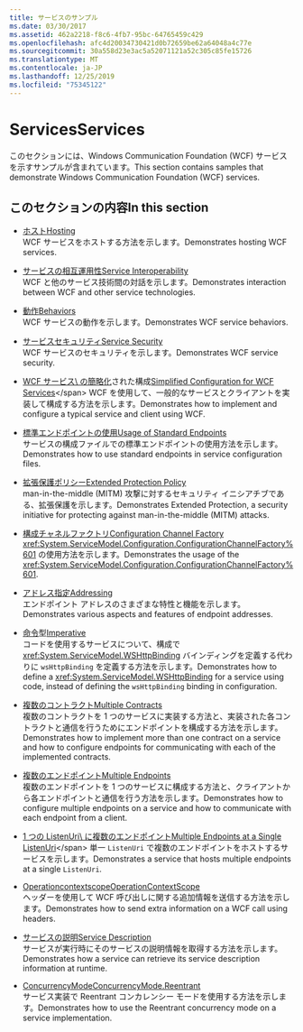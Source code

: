 ```yaml
---
title: サービスのサンプル
ms.date: 03/30/2017
ms.assetid: 462a2218-f8c6-4fb7-95bc-64765459c429
ms.openlocfilehash: afc4d20034730421d0b72659be62a64048a4c77e
ms.sourcegitcommit: 30a558d23e3ac5a52071121a52c305c85fe15726
ms.translationtype: MT
ms.contentlocale: ja-JP
ms.lasthandoff: 12/25/2019
ms.locfileid: "75345122"
---
```

# <a name="services"></a><span data-ttu-id="de937-102">Services</span><span class="sxs-lookup"><span data-stu-id="de937-102">Services</span></span>

<span data-ttu-id="de937-103">このセクションには、Windows Communication Foundation (WCF) サービスを示すサンプルが含まれています。</span><span class="sxs-lookup"><span data-stu-id="de937-103">This section contains samples that demonstrate Windows Communication Foundation (WCF) services.</span></span>

## <a name="in-this-section"></a><span data-ttu-id="de937-104">このセクションの内容</span><span class="sxs-lookup"><span data-stu-id="de937-104">In this section</span></span>

- <span data-ttu-id="de937-105">[ホスト](../../../../docs/framework/wcf/feature-details/hosting.md)</span><span class="sxs-lookup"><span data-stu-id="de937-105">[Hosting](../../../../docs/framework/wcf/feature-details/hosting.md)</span></span>\
<span data-ttu-id="de937-106">WCF サービスをホストする方法を示します。</span><span class="sxs-lookup"><span data-stu-id="de937-106">Demonstrates hosting WCF services.</span></span>

- <span data-ttu-id="de937-107">[サービスの相互運用性](service-interoperability.md)</span><span class="sxs-lookup"><span data-stu-id="de937-107">[Service Interoperability](service-interoperability.md)</span></span>\
<span data-ttu-id="de937-108">WCF と他のサービス技術間の対話を示します。</span><span class="sxs-lookup"><span data-stu-id="de937-108">Demonstrates interaction between WCF and other service technologies.</span></span>

- <span data-ttu-id="de937-109">[動作](behaviors.md)</span><span class="sxs-lookup"><span data-stu-id="de937-109">[Behaviors](behaviors.md)</span></span>\
<span data-ttu-id="de937-110">WCF サービスの動作を示します。</span><span class="sxs-lookup"><span data-stu-id="de937-110">Demonstrates WCF service behaviors.</span></span>

- <span data-ttu-id="de937-111">[サービスセキュリティ](service-security.md)</span><span class="sxs-lookup"><span data-stu-id="de937-111">[Service Security](service-security.md)</span></span>\
<span data-ttu-id="de937-112">WCF サービスのセキュリティを示します。</span><span class="sxs-lookup"><span data-stu-id="de937-112">Demonstrates WCF service security.</span></span>

- <span data-ttu-id="de937-113">[WCF サービス\ の簡略化](simplified-configuration-for-wcf-services.md)された構成</span><span class="sxs-lookup"><span data-stu-id="de937-113">[Simplified Configuration for WCF Services](simplified-configuration-for-wcf-services.md)\</span></span>
<span data-ttu-id="de937-114">WCF を使用して、一般的なサービスとクライアントを実装して構成する方法を示します。</span><span class="sxs-lookup"><span data-stu-id="de937-114">Demonstrates how to implement and configure a typical service and client using WCF.</span></span>

- <span data-ttu-id="de937-115">[標準エンドポイントの使用](usage-of-standard-endpoints.md)</span><span class="sxs-lookup"><span data-stu-id="de937-115">[Usage of Standard Endpoints](usage-of-standard-endpoints.md)</span></span>\
<span data-ttu-id="de937-116">サービスの構成ファイルでの標準エンドポイントの使用方法を示します。</span><span class="sxs-lookup"><span data-stu-id="de937-116">Demonstrates how to use standard endpoints in service configuration files.</span></span>

- <span data-ttu-id="de937-117">[拡張保護ポリシー](extended-protection-policy.md)</span><span class="sxs-lookup"><span data-stu-id="de937-117">[Extended Protection Policy](extended-protection-policy.md)</span></span>\
<span data-ttu-id="de937-118">man-in-the-middle (MITM) 攻撃に対するセキュリティ イニシアチブである、拡張保護を示します。</span><span class="sxs-lookup"><span data-stu-id="de937-118">Demonstrates Extended Protection, a security initiative for protecting against man-in-the-middle (MITM) attacks.</span></span>

- <span data-ttu-id="de937-119">[構成チャネルファクトリ](configuration-channel-factory.md)</span><span class="sxs-lookup"><span data-stu-id="de937-119">[Configuration Channel Factory](configuration-channel-factory.md)</span></span>\
<span data-ttu-id="de937-120"><xref:System.ServiceModel.Configuration.ConfigurationChannelFactory%601> の使用方法を示します。</span><span class="sxs-lookup"><span data-stu-id="de937-120">Demonstrates the usage of the <xref:System.ServiceModel.Configuration.ConfigurationChannelFactory%601>.</span></span>

- <span data-ttu-id="de937-121">[アドレス指定](addressing.md)</span><span class="sxs-lookup"><span data-stu-id="de937-121">[Addressing](addressing.md)</span></span>\
<span data-ttu-id="de937-122">エンドポイント アドレスのさまざまな特性と機能を示します。</span><span class="sxs-lookup"><span data-stu-id="de937-122">Demonstrates various aspects and features of endpoint addresses.</span></span>

- <span data-ttu-id="de937-123">[命令](imperative.md)型</span><span class="sxs-lookup"><span data-stu-id="de937-123">[Imperative](imperative.md)</span></span>\
<span data-ttu-id="de937-124">コードを使用するサービスについて、構成で <xref:System.ServiceModel.WSHttpBinding> バインディングを定義する代わりに `wsHttpBinding` を定義する方法を示します。</span><span class="sxs-lookup"><span data-stu-id="de937-124">Demonstrates how to define a <xref:System.ServiceModel.WSHttpBinding> for a service using code, instead of defining the `wsHttpBinding` binding in configuration.</span></span>

- <span data-ttu-id="de937-125">[複数のコントラクト](multiple-contracts.md)</span><span class="sxs-lookup"><span data-stu-id="de937-125">[Multiple Contracts](multiple-contracts.md)</span></span>\
<span data-ttu-id="de937-126">複数のコントラクトを 1 つのサービスに実装する方法と、実装された各コントラクトと通信を行うためにエンドポイントを構成する方法を示します。</span><span class="sxs-lookup"><span data-stu-id="de937-126">Demonstrates how to implement more than one contract on a service and how to configure endpoints for communicating with each of the implemented contracts.</span></span>

- <span data-ttu-id="de937-127">[複数のエンドポイント](multiple-endpoints.md)</span><span class="sxs-lookup"><span data-stu-id="de937-127">[Multiple Endpoints](multiple-endpoints.md)</span></span>\
<span data-ttu-id="de937-128">複数のエンドポイントを 1 つのサービスに構成する方法と、クライアントから各エンドポイントと通信を行う方法を示します。</span><span class="sxs-lookup"><span data-stu-id="de937-128">Demonstrates how to configure multiple endpoints on a service and how to communicate with each endpoint from a client.</span></span>

- <span data-ttu-id="de937-129">[1 つの ListenUri\ に複数のエンドポイント](multiple-endpoints-at-a-single-listenuri.md)</span><span class="sxs-lookup"><span data-stu-id="de937-129">[Multiple Endpoints at a Single ListenUri](multiple-endpoints-at-a-single-listenuri.md)\</span></span>
<span data-ttu-id="de937-130">単一 `ListenUri` で複数のエンドポイントをホストするサービスを示します。</span><span class="sxs-lookup"><span data-stu-id="de937-130">Demonstrates a service that hosts multiple endpoints at a single `ListenUri`.</span></span>

- <span data-ttu-id="de937-131">[Operationcontextscope](operationcontextscope.md)</span><span class="sxs-lookup"><span data-stu-id="de937-131">[OperationContextScope](operationcontextscope.md)</span></span>\
<span data-ttu-id="de937-132">ヘッダーを使用して WCF 呼び出しに関する追加情報を送信する方法を示します。</span><span class="sxs-lookup"><span data-stu-id="de937-132">Demonstrates how to send extra information on a WCF call using headers.</span></span>

- <span data-ttu-id="de937-133">[サービスの説明](service-description.md)</span><span class="sxs-lookup"><span data-stu-id="de937-133">[Service Description](service-description.md)</span></span>\
<span data-ttu-id="de937-134">サービスが実行時にそのサービスの説明情報を取得する方法を示します。</span><span class="sxs-lookup"><span data-stu-id="de937-134">Demonstrates how a service can retrieve its service description information at runtime.</span></span>

- <span data-ttu-id="de937-135">[ConcurrencyMode](concurrencymode-reentrant.md)</span><span class="sxs-lookup"><span data-stu-id="de937-135">[ConcurrencyMode.Reentrant](concurrencymode-reentrant.md)</span></span>\
<span data-ttu-id="de937-136">サービス実装で Reentrant コンカレンシー モードを使用する方法を示します。</span><span class="sxs-lookup"><span data-stu-id="de937-136">Demonstrates how to use the Reentrant concurrency mode on a service implementation.</span></span>

